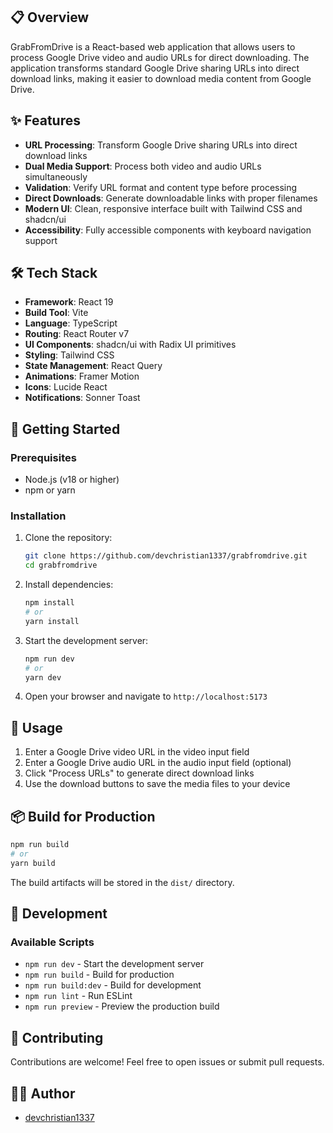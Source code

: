 ## 📋 Overview

GrabFromDrive is a React-based web application that allows users to process Google Drive video and audio URLs for direct downloading. The application transforms standard Google Drive sharing URLs into direct download links, making it easier to download media content from Google Drive.

## ✨ Features

- **URL Processing**: Transform Google Drive sharing URLs into direct download links
- **Dual Media Support**: Process both video and audio URLs simultaneously
- **Validation**: Verify URL format and content type before processing
- **Direct Downloads**: Generate downloadable links with proper filenames
- **Modern UI**: Clean, responsive interface built with Tailwind CSS and shadcn/ui
- **Accessibility**: Fully accessible components with keyboard navigation support

## 🛠️ Tech Stack

- **Framework**: React 19
- **Build Tool**: Vite
- **Language**: TypeScript
- **Routing**: React Router v7
- **UI Components**: shadcn/ui with Radix UI primitives
- **Styling**: Tailwind CSS
- **State Management**: React Query
- **Animations**: Framer Motion
- **Icons**: Lucide React
- **Notifications**: Sonner Toast

## 🚀 Getting Started

### Prerequisites

- Node.js (v18 or higher)
- npm or yarn

### Installation

1. Clone the repository:

   ```bash
   git clone https://github.com/devchristian1337/grabfromdrive.git
   cd grabfromdrive
   ```

2. Install dependencies:

   ```bash
   npm install
   # or
   yarn install
   ```

3. Start the development server:

   ```bash
   npm run dev
   # or
   yarn dev
   ```

4. Open your browser and navigate to `http://localhost:5173`

## 🔧 Usage

1. Enter a Google Drive video URL in the video input field
2. Enter a Google Drive audio URL in the audio input field (optional)
3. Click "Process URLs" to generate direct download links
4. Use the download buttons to save the media files to your device

## 📦 Build for Production

```bash
npm run build
# or
yarn build
```

The build artifacts will be stored in the `dist/` directory.

## 🧪 Development

### Available Scripts

- `npm run dev` - Start the development server
- `npm run build` - Build for production
- `npm run build:dev` - Build for development
- `npm run lint` - Run ESLint
- `npm run preview` - Preview the production build

## 🤝 Contributing

Contributions are welcome! Feel free to open issues or submit pull requests.

## 👨‍💻 Author

- [devchristian1337](https://github.com/devchristian1337)
